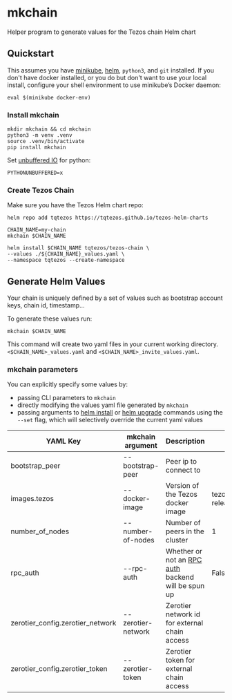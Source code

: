 # mkchain

Helper program to generate values for the Tezos chain Helm chart

## Quickstart

This assumes you have [minikube](https://minikube.sigs.k8s.io/docs/), [helm](https://helm.sh/), `python3`, and `git` installed. If you don't have docker installed, or you do but don't want to use your local install, configure your shell environment to use minikube’s Docker daemon:

```shell
eval $(minikube docker-env)
```

### Install mkchain

```shell
mkdir mkchain && cd mkchain
python3 -m venv .venv
source .venv/bin/activate
pip install mkchain
```

Set [unbuffered IO](https://docs.python.org/3.6/using/cmdline.html#envvar-PYTHONUNBUFFERED) for python:

```shell
PYTHONUNBUFFERED=x
```

### Create Tezos Chain

Make sure you have the Tezos Helm chart repo:

```shell
helm repo add tqtezos https://tqtezos.github.io/tezos-helm-charts
```

```shell
CHAIN_NAME=my-chain
mkchain $CHAIN_NAME

helm install $CHAIN_NAME tqtezos/tezos-chain \
--values ./${CHAIN_NAME}_values.yaml \
--namespace tqtezos --create-namespace
```

## Generate Helm Values

Your chain is uniquely defined by a set of values such as bootstrap account keys, chain id, timestamp...

To generate these values run:

```shell
mkchain $CHAIN_NAME
```

This command will create two yaml files in your current working directory. `<$CHAIN_NAME>_values.yaml` and `<$CHAIN_NAME>_invite_values.yaml`.

### mkchain parameters

You can explicitly specify some values by:

- passing CLI parameters to `mkchain`
- directly modifying the values yaml file generated by `mkchain`
- passing arguments to [helm install](https://helm.sh/docs/helm/helm_install/) or [helm upgrade](https://helm.sh/docs/helm/helm_upgrade/) commands using the `--set` flag, which will selectively override the current yaml values

| YAML Key                         | mkchain argument   | Description                                                                 | Default                |
| -------------------------------- | ------------------ | --------------------------------------------------------------------------- | ---------------------- |
| bootstrap_peer                   | --bootstrap-peer   | Peer ip to connect to                                                       |                        |
| images.tezos                     | --docker-image     | Version of the Tezos docker image                                           | tezos/tezos:v7-release |
| number_of_nodes                  | --number-of-nodes  | Number of peers in the cluster                                              | 1                      |
| rpc_auth                         | --rpc-auth         | Whether or not an [RPC auth](../rpc-auth/README.md) backend will be spun up | False                  |
| zerotier_config.zerotier_network | --zerotier-network | Zerotier network id for external chain access                               |                        |
| zerotier_config.zerotier_token   | --zerotier-token   | Zerotier token for external chain access                                    |                        |
